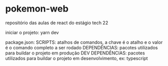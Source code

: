 # pokemon-web
repositório das aulas de react do estágio tech 22

iniciar o projeto:
yarn dev

package.json:
SCRIPTS: atalhos de comandos, a chave é o atalho e o valor é o comando completo a ser rodado
DEPENDÊNCIAS: pacotes utilizados para buildar o projeto em produção
DEV DEPENDÊNCIAS: pacotes utilizados para buildar o projeto em desenvolvimento, ex: typescript
